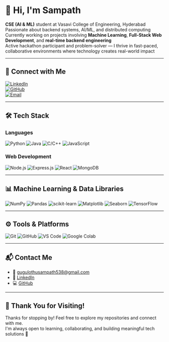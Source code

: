 # 👋 Hi, I'm Sampath

**CSE (AI & ML)** student at Vasavi College of Engineering, Hyderabad  
Passionate about backend systems, AI/ML, and distributed computing  
Currently working on projects involving **Machine Learning**, **Full-Stack Web Development**, and **real-time backend engineering**  
Active hackathon participant and problem-solver — I thrive in fast-paced, collaborative environments where technology creates real-world impact

---

## 🔗 Connect with Me

[![LinkedIn](https://img.shields.io/badge/LinkedIn-blue?logo=linkedin&style=for-the-badge)](https://www.linkedin.com/in/gugulothu-sampath-829b33299)  
[![GitHub](https://img.shields.io/badge/GitHub-black?logo=github&style=for-the-badge)](https://github.com/sampath123123)  
[![Email](https://img.shields.io/badge/Email-red?logo=gmail&style=for-the-badge)](mailto:gugulothusampath538@gmail.com)

---

## 🛠 Tech Stack

### Languages  
![Python](https://img.shields.io/badge/Python-3776AB?style=for-the-badge&logo=python&logoColor=white)
![Java](https://img.shields.io/badge/Java-007396?style=for-the-badge&logo=java&logoColor=white)
![C/C++](https://img.shields.io/badge/C-00599C?style=for-the-badge&logo=c&logoColor=white)
![JavaScript](https://img.shields.io/badge/JavaScript-F7DF1E?style=for-the-badge&logo=javascript&logoColor=black)

### Web Development  
![Node.js](https://img.shields.io/badge/Node.js-339933?style=for-the-badge&logo=nodedotjs&logoColor=white)
![Express.js](https://img.shields.io/badge/Express.js-000000?style=for-the-badge&logo=express&logoColor=white)
![React](https://img.shields.io/badge/React-20232A?style=for-the-badge&logo=react&logoColor=61DAFB)
![MongoDB](https://img.shields.io/badge/MongoDB-4EA94B?style=for-the-badge&logo=mongodb&logoColor=white)

---

## 📊 Machine Learning & Data Libraries

![NumPy](https://img.shields.io/badge/NumPy-013243?style=for-the-badge&logo=numpy&logoColor=white)
![Pandas](https://img.shields.io/badge/Pandas-150458?style=for-the-badge&logo=pandas&logoColor=white)
![scikit-learn](https://img.shields.io/badge/scikit--learn-F7931E?style=for-the-badge&logo=scikit-learn&logoColor=white)
![Matplotlib](https://img.shields.io/badge/Matplotlib-11557C?style=for-the-badge&logo=matplotlib&logoColor=white)
![Seaborn](https://img.shields.io/badge/Seaborn-3776AB?style=for-the-badge&logo=python&logoColor=white)
![TensorFlow](https://img.shields.io/badge/TensorFlow-FF6F00?style=for-the-badge&logo=tensorflow&logoColor=white)

---

## ⚙️ Tools & Platforms

![Git](https://img.shields.io/badge/Git-F05032?style=for-the-badge&logo=git&logoColor=white)
![GitHub](https://img.shields.io/badge/GitHub-181717?style=for-the-badge&logo=github&logoColor=white)
![VS Code](https://img.shields.io/badge/VS%20Code-007ACC?style=for-the-badge&logo=visual-studio-code&logoColor=white)
![Google Colab](https://img.shields.io/badge/Google%20Colab-F9AB00?style=for-the-badge&logo=googlecolab&logoColor=black)

---

## 📬 Contact Me

- 📧 [gugulothusampath538@gmail.com](mailto:gugulothusampath538@gmail.com)  
- 🔗 [LinkedIn](https://www.linkedin.com/in/gugulothu-sampath-829b33299)  
- 💻 [GitHub](https://github.com/sampath123123)

---

## 🙏 Thank You for Visiting!

Thanks for stopping by! Feel free to explore my repositories and connect with me.  
I'm always open to learning, collaborating, and building meaningful tech solutions 🚀
